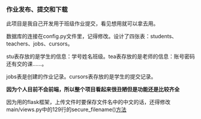 ### 作业发布、提交和下载

此项目是我自己开发用于班级作业提交，看见想用就可以拿去用。

数据库的连接在config.py文件里，记得修改。设计了四张表：students、teachers、jobs、cursors。

stu表存放的是学生的信息：学号姓名班级。tea表存放的是老师的信息：账号密码还有交的课……。

jobs表是创建的作业记录。cursors表存放的是学生的提交记录。

**因为个人目前不会前端，所以整个项目看起来很丑陋但是功能还是比较齐全**

因为用的flask框架，上传文件时要保存文件名中的中文的话，还得修改main/views.py中的129行的secure_filename()[方法](https://blog.csdn.net/qq_30490489/article/details/92000197?depth_1-utm_source=distribute.pc_relevant.none-task-blog-BlogCommendFromBaidu-2&utm_source=distribute.pc_relevant.none-task-blog-BlogCommendFromBaidu-2)



